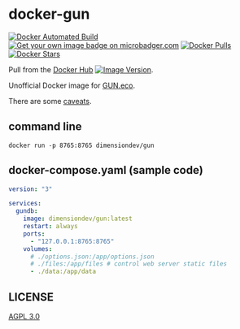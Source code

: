 # docker-gun

[![Docker Automated Build][shield-automated]][docker-image]
[![Get your own image badge on microbadger.com][shield-layers]][micro-badger]
[![Docker Pulls][shield-pulls]][docker-image]
[![Docker Stars][shield-stars]][docker-image]

Pull from the [Docker Hub][docker-image] [![Image Version][shield-version]][micro-badger].

[docker-image]: https://hub.docker.com/r/dimensiondev/gun
[micro-badger]: https://microbadger.com/images/dimensiondev/gun
[shield-automated]: https://img.shields.io/docker/automated/dimensiondev/gun.svg
[shield-layers]: https://images.microbadger.com/badges/image/dimensiondev/gun.svg
[shield-pulls]: https://img.shields.io/docker/pulls/dimensiondev/gun.svg
[shield-stars]: https://img.shields.io/docker/stars/dimensiondev/gun.svg
[shield-version]: https://images.microbadger.com/badges/version/dimensiondev/gun.svg

Unofficial Docker image for [GUN.eco](https://gun.eco).

There are some [caveats](https://github.com/DimensionDev/docker-gun/blob/master/caveats.md).

## command line

```console
docker run -p 8765:8765 dimensiondev/gun
```

## docker-compose.yaml (sample code)

```yaml
version: "3"

services:
  gundb:
    image: dimensiondev/gun:latest
    restart: always
    ports:
      - "127.0.0.1:8765:8765"
    volumes:
      # ./options.json:/app/options.json
      # ./files:/app/files # control web server static files
      - ./data:/app/data
```

## LICENSE

[AGPL 3.0](https://github.com/DimensionDev/docker-gun/blob/master/LICENSE)
